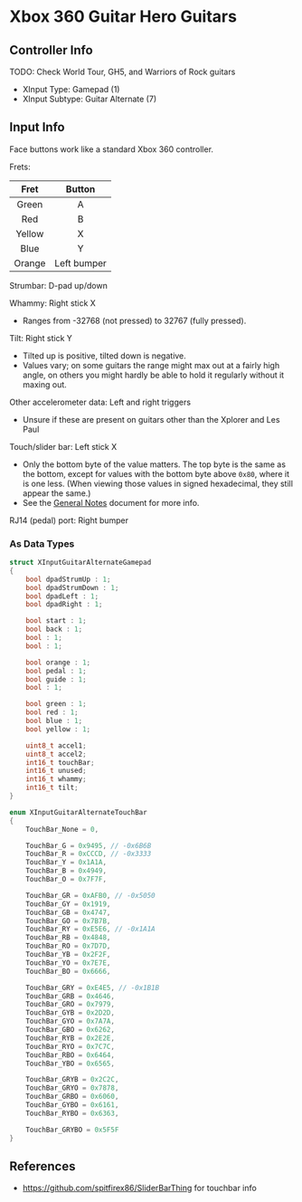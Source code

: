 # Xbox 360 Guitar Hero Guitars

## Controller Info

TODO: Check World Tour, GH5, and Warriors of Rock guitars

- XInput Type: Gamepad (1)
- XInput Subtype: Guitar Alternate (7)

## Input Info

Face buttons work like a standard Xbox 360 controller.

Frets:

| Fret   | Button      |
| :--:   | :----:      |
| Green  | A           |
| Red    | B           |
| Yellow | X           |
| Blue   | Y           |
| Orange | Left bumper |

Strumbar: D-pad up/down

Whammy: Right stick X

- Ranges from -32768 (not pressed) to 32767 (fully pressed).

Tilt: Right stick Y

- Tilted up is positive, tilted down is negative.
- Values vary; on some guitars the range might max out at a fairly high angle, on others you might hardly be able to hold it regularly without it maxing out.

Other accelerometer data: Left and right triggers

- Unsure if these are present on guitars other than the Xplorer and Les Paul

Touch/slider bar: Left stick X

- Only the bottom byte of the value matters. The top byte is the same as the bottom, except for values with the bottom byte above `0x80`, where it is one less. (When viewing those values in signed hexadecimal, they still appear the same.)
- See the [General Notes](General%20Notes.md) document for more info.

RJ14 (pedal) port: Right bumper

### As Data Types

```c
struct XInputGuitarAlternateGamepad
{
    bool dpadStrumUp : 1;
    bool dpadStrumDown : 1;
    bool dpadLeft : 1;
    bool dpadRight : 1;

    bool start : 1;
    bool back : 1;
    bool : 1;
    bool : 1;

    bool orange : 1;
    bool pedal : 1;
    bool guide : 1;
    bool : 1;

    bool green : 1;
    bool red : 1;
    bool blue : 1;
    bool yellow : 1;

    uint8_t accel1;
    uint8_t accel2;
    int16_t touchBar;
    int16_t unused;
    int16_t whammy;
    int16_t tilt;
}

enum XInputGuitarAlternateTouchBar
{
    TouchBar_None = 0,

    TouchBar_G = 0x9495, // -0x6B6B
    TouchBar_R = 0xCCCD, // -0x3333
    TouchBar_Y = 0x1A1A,
    TouchBar_B = 0x4949,
    TouchBar_O = 0x7F7F,

    TouchBar_GR = 0xAFB0, // -0x5050
    TouchBar_GY = 0x1919,
    TouchBar_GB = 0x4747,
    TouchBar_GO = 0x7B7B,
    TouchBar_RY = 0xE5E6, // -0x1A1A
    TouchBar_RB = 0x4848,
    TouchBar_RO = 0x7D7D,
    TouchBar_YB = 0x2F2F,
    TouchBar_YO = 0x7E7E,
    TouchBar_BO = 0x6666,

    TouchBar_GRY = 0xE4E5, // -0x1B1B
    TouchBar_GRB = 0x4646,
    TouchBar_GRO = 0x7979,
    TouchBar_GYB = 0x2D2D,
    TouchBar_GYO = 0x7A7A,
    TouchBar_GBO = 0x6262,
    TouchBar_RYB = 0x2E2E,
    TouchBar_RYO = 0x7C7C,
    TouchBar_RBO = 0x6464,
    TouchBar_YBO = 0x6565,

    TouchBar_GRYB = 0x2C2C,
    TouchBar_GRYO = 0x7878,
    TouchBar_GRBO = 0x6060,
    TouchBar_GYBO = 0x6161,
    TouchBar_RYBO = 0x6363,

    TouchBar_GRYBO = 0x5F5F
}
```

## References

- https://github.com/spitfirex86/SliderBarThing for touchbar info
